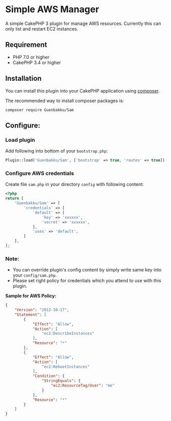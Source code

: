 # Simple AWS Manager

A simple CakePHP 3 plugin for manage AWS resources. 
Currently this can only list and restart EC2 instances.

## Requirement

* PHP 7.0 or higher
* CakePHP 3.4 or higher

## Installation

You can install this plugin into your CakePHP application using [composer](http://getcomposer.org).

The recommended way to install composer packages is:

```
composer require Guenbakku/Sam
```

## Configure:

### Load plugin
Add following into bottom of your `bootstrap.php`:

```php
Plugin::load('Guenbakku/Sam', ['bootstrap' => true, 'routes' => true]);
```

### Configure AWS credentials

Create file `sam.php` in your directory `config` with following content:

```php
<?php
return [
    'Guenbakku/Sam' => [
        'credentials' => [
            'default' => [
                'key' => 'xxxxxx',
                'secret' => 'xxxxxx',
            ],
            'uses' => 'default',
        ]
    ],
];
```

### Note:

* You can override plugin's config content by simply write same key into your `config/sam.php`.
* Please set right policy for credentials which you attend to use with this plugin. 

**Sample for AWS Policy:**

```json
{
    "Version": "2012-10-17",
    "Statement": [
        {
            "Effect": "Allow",
            "Action": [
                "ec2:DescribeInstances"
            ],
            "Resource": "*"
        },
        {
            "Effect": "Allow",
            "Action": [
                "ec2:RebootInstances"
            ],
            "Condition": {
                "StringEquals": {
                    "ec2:ResourceTag/User": "me"
                }
            },
            "Resource": "*"
        }
    ]
}
```